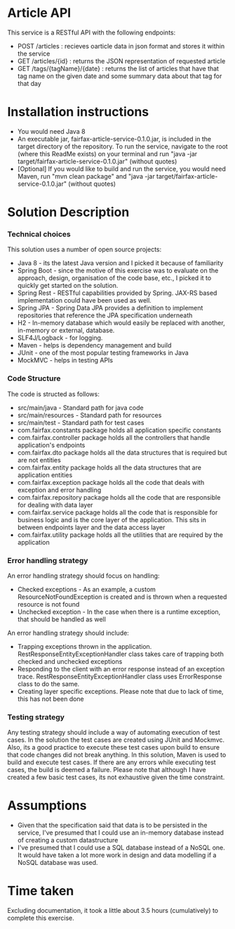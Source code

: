 # Article API

This service is a RESTful API with the following endpoints:
  - POST /articles : recieves oarticle data in json format and stores it within the service
  - GET /articles/{id} : returns the JSON representation of requested article
  - GET /tags/{tagName}/{date} : returns the list of articles that have that tag name on the given date and some summary data about that tag for that day

# Installation instructions
  - You would need Java 8
  - An executable jar, fairfax-article-service-0.1.0.jar, is included in the target directory of the repository. To run the service, navigate to the root (where this ReadMe exists) on your terminal and run "java -jar target/fairfax-article-service-0.1.0.jar" (without quotes)
  - [Optional] If you would like to build and run the service, you would need Maven, run "mvn clean package" and "java -jar target/fairfax-article-service-0.1.0.jar" (without quotes)

# Solution Description

### Technical choices
This solution uses a number of open source projects:

* Java 8 - its the latest Java version and I picked it because of familiarity
* Spring Boot - since the motive of this exercise was to evaluate on the approach, design, organisation of the code base, etc., I picked it to quickly get started on the solution.
* Spring Rest - RESTful capabilities provided by Spring. JAX-RS based implementation could have been used as well.
* Spring JPA - Spring Data JPA provides a definition to implement repositories that reference the JPA specification underneath
* H2 - In-memory database which would easily be replaced with another, in-memory or external, database.
* SLF4J/Logback - for logging.
* Maven - helps is dependency management and build
* JUnit - one of the most popular testing frameworks in Java
* MockMVC - helps in testing APIs

### Code Structure
The code is structed as follows:

* src/main/java - Standard path for java code
* src/main/resources - Standard path for resources
* src/main/test - Standard path for test cases
* com.fairfax.constants package holds all application specific constants
* com.fairfax.controller package holds all the controllers that handle application's endpoints
* com.fairfax.dto package holds all the data structures that is required but are not entities
* com.fairfax.entity package holds all the data structures that are application entities
* com.fairfax.exception package holds all the code that deals with exception and error handling
* com.fairfax.repository package holds all the code that are responsible for dealing with data layer
* com.fairfax.service package holds all the code that is responsible for business logic and is the core layer of the application. This sits in between endpoints layer and the data access layer
* com.fairfax.utility package holds all the utilities that are required by the application

### Error handling strategy
An error handling strategy should focus on handling:
* Checked exceptions - As an example, a custom ResourceNotFoundException is created and is thrown when a requested resource is not found
* Unchecked exception - In the case when there is a runtime exception, that should be handled as well

An error handling strategy should include:
* Trapping exceptions thrown in the application. RestResponseEntityExceptionHandler class takes care of trapping both checked and unchecked exceptions
* Responding to the client with an error response instead of an exception trace. RestResponseEntityExceptionHandler class uses ErrorResponse class to do the same.
* Creating layer specific exceptions. Please note that due to lack of time, this has not been done

### Testing strategy
Any testing strategy should include a way of automating execution of test cases. In the solution the test cases are created using JUnit and Mockmvc. Also, its a good practice to execute these test cases upon build to ensure that code changes did not break anything. In this solution, Maven is used to build and execute test cases. If there are any errors while executing test cases, the build is deemed a failure. Please note that although I have created a few basic test cases, its not exhaustive given the time constraint.

# Assumptions
  - Given that the specification said that data is to be persisted in the service, I've presumed that I could use an in-memory database instead of creating a custom datastructure
  - I've presumed that I could use a SQL database instead of a NoSQL one. It would have taken a lot more work in design and data modelling if a NoSQL database was used.

# Time taken
Excluding documentation, it took a little about  3.5 hours (cumulatively) to complete this exercise.

